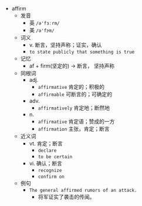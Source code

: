 - affirm
  - 发音
    - 英 `/ə'fɜːrm/`
    - 美 `/ə'fɝm/`
  - 词义
    - v. 断言，坚持声称；证实，确认
    - `to state publicly that something is true`
  - 记忆
    - af + firm(坚定的) → 断言， 坚持声称
  - 同根词
    - adj.
      - `affirmative` 肯定的；积极的
      - `affirmable` 可断言的；可确定的
    - adv.
      - `affirmatively` 肯定地；断然地
    - n.
      - `affirmative` 肯定语；赞成的一方
      - `affirmation` 主张，肯定；断言
  - 近义词
    - vt. 肯定；断言
      - `declare`
      - `to be certain`
    - vi. 确认；断言
      - `recognize`
      - `confirm on`
  - 例句
    - `The general affirmed rumors of an attack.`
      - 将军证实了袭击的传闻。

